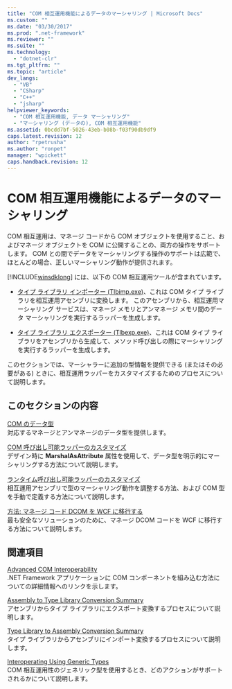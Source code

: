 ```yaml
---
title: "COM 相互運用機能によるデータのマーシャリング | Microsoft Docs"
ms.custom: ""
ms.date: "03/30/2017"
ms.prod: ".net-framework"
ms.reviewer: ""
ms.suite: ""
ms.technology: 
  - "dotnet-clr"
ms.tgt_pltfrm: ""
ms.topic: "article"
dev_langs: 
  - "VB"
  - "CSharp"
  - "C++"
  - "jsharp"
helpviewer_keywords: 
  - "COM 相互運用機能, データ マーシャリング"
  - "マーシャリング (データの), COM 相互運用機能"
ms.assetid: 0bcdd7bf-5026-43eb-b08b-f03f90db9df9
caps.latest.revision: 12
author: "rpetrusha"
ms.author: "ronpet"
manager: "wpickett"
caps.handback.revision: 12
---
```

# COM 相互運用機能によるデータのマーシャリング
COM 相互運用は、マネージ コードから COM オブジェクトを使用すること、およびマネージ オブジェクトを COM に公開することの、両方の操作をサポートします。  COM との間でデータをマーシャリングする操作のサポートは広範で、ほとんどの場合、正しいマーシャリング動作が提供されます。  
  
 [!INCLUDE[winsdklong](../../../includes/winsdklong-md.md)] には、以下の COM 相互運用ツールが含まれています。  
  
-   [タイプ ライブラリ インポーター \(Tlbimp.exe\)](../../../docs/framework/tools/tlbimp-exe-type-library-importer.md)、これは COM タイプ ライブラリを相互運用アセンブリに変換します。  このアセンブリから、相互運用マーシャリング サービスは、マネージ メモリとアンマネージ メモリ間のデータ マーシャリングを実行するラッパーを生成します。  
  
-   [タイプ ライブラリ エクスポーター \(Tlbexp.exe\)](../../../docs/framework/tools/tlbexp-exe-type-library-exporter.md)、これは COM タイプ ライブラリをアセンブリから生成して、メソッド呼び出しの際にマーシャリングを実行するラッパーを生成します。  
  
 このセクションでは、マーシャラーに追加の型情報を提供できる \(またはその必要がある\) ときに、相互運用ラッパーをカスタマイズするためのプロセスについて説明します。  
  
## このセクションの内容  
 [COM のデータ型](http://msdn.microsoft.com/ja-jp/f93ae35d-a416-4218-8700-c8218cc90061)  
 対応するマネージとアンマネージのデータ型を提供します。  
  
 [COM 呼び出し可能ラッパーのカスタマイズ](http://msdn.microsoft.com/ja-jp/825177d3-4b2c-4723-82be-ce6ca2c34ace)  
 デザイン時に **MarshalAsAttribute** 属性を使用して、データ型を明示的にマーシャリングする方法について説明します。  
  
 [ランタイム呼び出し可能ラッパーのカスタマイズ](http://msdn.microsoft.com/ja-jp/4652beaf-77d0-4f37-9687-ca193288c0be)  
 相互運用アセンブリで型のマーシャリング動作を調整する方法、および COM 型を手動で定義する方法について説明します。  
  
 [方法: マネージ コード DCOM を WCF に移行する](../../../docs/framework/interop/how-to-migrate-managed-code-dcom-to-wcf.md)  
 最も安全なソリューションのために、マネージ DCOM コードを WCF に移行する方法について説明します。  
  
## 関連項目  
 [Advanced COM Interoperability](http://msdn.microsoft.com/ja-jp/3ada36e5-2390-4d70-b490-6ad8de92f2fb)  
 .NET Framework アプリケーションに COM コンポーネントを組み込む方法についての詳細情報へのリンクを示します。  
  
 [Assembly to Type Library Conversion Summary](http://msdn.microsoft.com/ja-jp/3a37eefb-a76c-4000-9080-7dbbf66a4896)  
 アセンブリからタイプ ライブラリにエクスポート変換するプロセスについて説明します。  
  
 [Type Library to Assembly Conversion Summary](http://msdn.microsoft.com/ja-jp/bf3f90c5-4770-4ab8-895c-3ba1055cc958)  
 タイプ ライブラリからアセンブリにインポート変換するプロセスについて説明します。  
  
 [Interoperating Using Generic Types](http://msdn.microsoft.com/ja-jp/26b88e03-085b-4b53-94ba-a5a9c709ce58)  
 COM 相互運用性のジェネリック型を使用するとき、どのアクションがサポートされるかについて説明します。